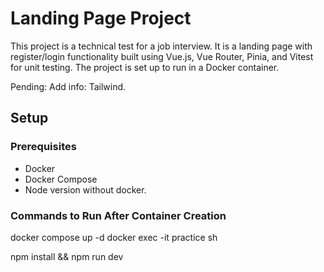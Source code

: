 # Landing Page Project

This project is a technical test for a job interview. It is a landing page with register/login functionality built using Vue.js, Vue Router, Pinia, and Vitest for unit testing. The project is set up to run in a Docker container. 

Pending: Add info: Tailwind.

## Setup

### Prerequisites

- Docker
- Docker Compose
- Node version without docker.

### Commands to Run After Container Creation

docker compose up -d 
docker exec -it practice sh

npm install && npm run dev
